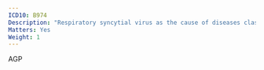 ```yaml
---
ICD10: B974
Description: "Respiratory syncytial virus as the cause of diseases classified to other chapters"
Matters: Yes
Weight: 1
---
```

AGP
